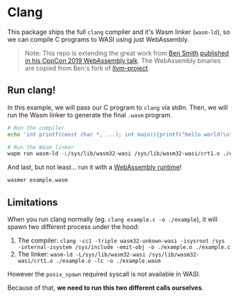 # Clang

This package ships the full `clang` compiler and it's Wasm linker (`wasm-ld`), so we can compile C programs to WASI using just WebAssembly.

> Note: This repo is extending the great work from [Ben Smith](https://twitter.com/binjimint) [published in his CppCon 2019 WebAssembly talk](https://www.youtube.com/watch?time_continue=4&v=5N4b-rU-OAA). The WebAssembly binaries are copied from Ben's fork of [llvm-project](https://github.com/binji/llvm-project/releases).

## Run clang!

In this example, we will pass our C program to `clang` via stdin.
Then, we will run the Wasm linker to generate the final `.wasm` program.

```bash
# Run the compiler
echo 'int printf(const char *, ...); int main(){printf("hello world!\n");}' | wapm run clang -cc1 -triple wasm32-unkown-wasi -isysroot /sys -internal-isystem /sys/include -emit-obj -o ./example.o -

# Run the Wasm linker
wapm run wasm-ld -L/sys/lib/wasm32-wasi /sys/lib/wasm32-wasi/crt1.o ./example.o -lc -o ./example.wasm
```

And last, but not least... run it with a [WebAssembly runtime](https://github.com/wasmerio/wasmer)! 

```bash
wasmer example.wasm
```

## Limitations

When you run clang normally (eg. `clang example.c -o ./example`), it will spawn two different process under the hood:

1. The compiler: `clang -cc1 -triple wasm32-unkown-wasi -isysroot /sys -internal-isystem /sys/include -emit-obj -o ./example.o ./example.c`
2. The linker: `wasm-ld -L/sys/lib/wasm32-wasi /sys/lib/wasm32-wasi/crt1.o ./example.o -lc -o ./example.wasm`

However the `posix_spawn` required syscall is not available in WASI.

Because of that, **we need to run this two different calls ourselves**.
